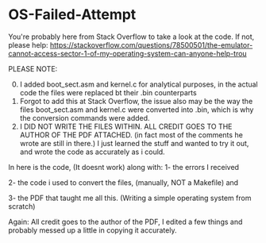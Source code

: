 # OS-Failed-Attempt
You're probably here from Stack Overflow to take a look at the code.
If not, please help: https://stackoverflow.com/questions/78500501/the-emulator-cannot-access-sector-1-of-my-operating-system-can-anyone-help-trou

PLEASE NOTE: 

0) I added boot_sect.asm and kernel.c for analytical purposes, in the actual code the files were replaced bt their .bin counterparts
1) Forgot to add this at Stack Overflow, the issue also may be the way the files boot_sect.asm and kernel.c were converted into .bin, which is why the conversion commands were added.
2) I DID NOT WRITE THE FILES WITHIN. ALL CREDIT GOES TO THE AUTHOR OF THE PDF ATTACHED. (in fact most of the comments he wrote are still in there.) I just learned the stuff and wanted to try it out, and wrote the code as accurately as i could.

In here is the code, (It doesnt work) along with:
1- the errors I received

2- the code i used to convert the files, (manually, NOT a Makefile) and 

3- the PDF that taught me all this. (Writing a simple operating system from scratch)

Again: All credit goes to the author of the PDF, I edited a few things and probably messed up a little in copying it accurately.
